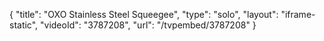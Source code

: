 {
    "title": "OXO Stainless Steel Squeegee",
    "type": "solo",
    "layout": "iframe-static",
    "videoId": "3787208",
    "url": "\/tvpembed\/3787208"
}